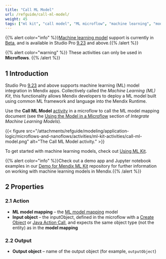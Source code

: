```yaml
---
title: "Call ML Model"
url: /refguide/call-ml-model/
weight: 45
tags: ["ml kit", "call model", "ML microflow", "machine learning", "models"]
---
```


{{% alert color="info" %}}[Machine learning model](/refguide/machine-learning-kit/) support is currently in [Beta](/releasenotes/beta-features/), and is available in Studio Pro [9.23](/releasenotes/studio-pro/9.23/) and above.{{% /alert %}}

{{% alert color="warning" %}}
These activities can only be used in **Microflows**.
{{% /alert %}}

## 1 Introduction

Studio Pro [9.23](/releasenotes/studio-pro/9.23/) and above supports machine learning (ML) model integration in Mendix apps. Collectively called the *Machine Learning (ML) Kit*, this functionality allows Mendix developers to deploy a ML model built using common ML framework and language into the Mendix Runtime.

Use the **Call ML Model** [activity](/refguide/activities/) in a microflow to call the ML model mapping document (see the [Using the Model in a Microflow](/refguide/machine-learning-kit/using-ml-kit/#use-model-microflow) section of *Integrate Machine Learning Models*).

{{< figure src="/attachments/refguide/modeling/application-logic/microflows-and-nanoflows/activities/ml-kit-activities/call-ml-model.png" alt="The Call ML Model activity." >}}

To get started with machine learning models, check out [Using ML Kit](/refguide/machine-learning-kit/using-ml-kit/).

{{% alert color="info" %}}Check out a demo app and Jupyter notebook examples in our [Demo for Mendix ML Kit](https://github.com/mendix/mlkit-example-app) repository for further information on working with machine learning models in Mendix.{{% /alert %}}

## 2 Properties

### 2.1 Action

* **ML model mapping** – the [ML model mapping](/refguide/ml-model-mapping/) model
* **Input object** – the inputObject, defined in the microflow with a [Create Object](/refguide/create-object/) or [Java Action Call](/refguide/java-action-call/), and expects the same object type (not the entity) as in the **model mapping**

### 2.2 Output

* **Output object** – name of the output object (for example, `outputObject`)
